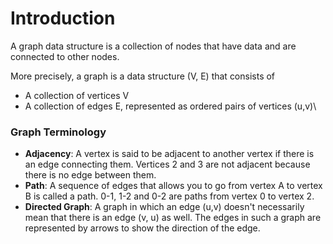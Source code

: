 # Introduction

A graph data structure is a collection of nodes that have data and are connected to other nodes.



More precisely, a graph is a data structure (V, E) that consists of

* A collection of vertices V
* A collection of edges E, represented as ordered pairs of vertices (u,v)\\

### Graph Terminology <a href="#term" id="term"></a>

* **Adjacency**: A vertex is said to be adjacent to another vertex if there is an edge connecting them. Vertices 2 and 3 are not adjacent because there is no edge between them.
* **Path**: A sequence of edges that allows you to go from vertex A to vertex B is called a path. 0-1, 1-2 and 0-2 are paths from vertex 0 to vertex 2.
* **Directed Graph**: A graph in which an edge (u,v) doesn't necessarily mean that there is an edge (v, u) as well. The edges in such a graph are represented by arrows to show the direction of the edge.
